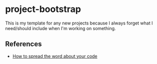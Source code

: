 project-bootstrap
=================

This is my template for any new projects because I always forget what I need/should include when I'm working on something.

## References
 * [How to spread the word about your code](https://hacks.mozilla.org/2013/05/how-to-spread-the-word-about-your-code/)
